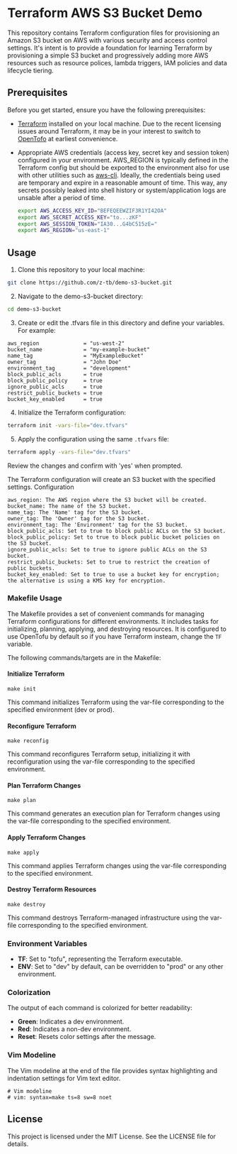 # Terraform AWS S3 Bucket Demo

This repository contains Terraform configuration files for provisioning an Amazon S3 bucket on AWS with various security and access control settings. It's intent is to provide a foundation for learning Terraform by provisioning a simple S3 bucket and progressively adding more AWS resources such as resource polices, lambda triggers, IAM policies and data lifecycle tiering.

## Prerequisites

Before you get started, ensure you have the following prerequisites:

- [Terraform](https://www.terraform.io/) installed on your local machine. Due to the recent licensing issues around Terraform, it may be in your interest to switch to [OpenTofo](https://opentofu.org/) at earliest convenience.
  
- Appropriate AWS credentials (access key, secret key and session token) configured in your environment. AWS_REGION is typically defined in the Terraform config but should be exported to the environment also for use with other utilities such as [aws-cli](https://aws.amazon.com/cli/). Ideally, the credentials being used are temporary and expire in a reasonable amount of time. This way, any secrets possibly leaked into shell history or system/application logs are unsable after a period of time.
  ``` bash
  export AWS_ACCESS_KEY_ID="BEFEQEEWZIF3R1YI42OA"
  export AWS_SECRET_ACCESS_KEY="to...zKF"
  export AWS_SESSION_TOKEN="IA30...G4bC515zE="
  export AWS_REGION="us-east-1"

## Usage

1. Clone this repository to your local machine:
  ```bash
  git clone https://github.com/z-tb/demo-s3-bucket.git
  ```

2. Navigate to the demo-s3-bucket directory:
  ```bash
  cd demo-s3-bucket
  ```

3. Create or edit the .tfvars file in this directory and define your variables. For example:
  ```hcl
  aws_region              = "us-west-2"
  bucket_name             = "my-example-bucket"
  name_tag                = "MyExampleBucket"
  owner_tag               = "John Doe"
  environment_tag         = "development"
  block_public_acls       = true
  block_public_policy     = true
  ignore_public_acls      = true
  restrict_public_buckets = true
  bucket_key_enabled      = true
  ```

4. Initialize the Terraform configuration:
  ```bash
  terraform init -vars-file="dev.tfvars"
  ```

5. Apply the configuration using the same `.tfvars` file:
  ```bash
  terraform apply -vars-file="dev.tfvars"
  ```

Review the changes and confirm with 'yes' when prompted.

The Terraform configuration will create an S3 bucket with the specified settings.
Configuration

    aws_region: The AWS region where the S3 bucket will be created.
    bucket_name: The name of the S3 bucket.
    name_tag: The 'Name' tag for the S3 bucket.
    owner_tag: The 'Owner' tag for the S3 bucket.
    environment_tag: The 'Environment' tag for the S3 bucket.
    block_public_acls: Set to true to block public ACLs on the S3 bucket.
    block_public_policy: Set to true to block public bucket policies on the S3 bucket.
    ignore_public_acls: Set to true to ignore public ACLs on the S3 bucket.
    restrict_public_buckets: Set to true to restrict the creation of public buckets.
    bucket_key_enabled: Set to true to use a bucket key for encryption; the alternative is using a KMS key for encryption.


### Makefile Usage
The Makefile provides a set of convenient commands for managing Terraform configurations for different environments. It includes tasks for initializing, planning, applying, and destroying resources.  It is configured to use OpenTofu by default so if you have Terraform insteam, change the `TF` variable.

The following commands/targets are in the Makefile:

#### Initialize Terraform

```
make init
```

This command initializes Terraform using the var-file corresponding to the specified environment (dev or prod).

#### Reconfigure Terraform

```
make reconfig
```

This command reconfigures Terraform setup, initializing it with reconfiguration using the var-file corresponding to the specified environment.

#### Plan Terraform Changes

```
make plan
```

This command generates an execution plan for Terraform changes using the var-file corresponding to the specified environment.

#### Apply Terraform Changes

```
make apply
```

This command applies Terraform changes using the var-file corresponding to the specified environment.

#### Destroy Terraform Resources

```
make destroy
```

This command destroys Terraform-managed infrastructure using the var-file corresponding to the specified environment.

### Environment Variables

- **TF**: Set to "tofu", representing the Terraform executable.
- **ENV**: Set to "dev" by default, can be overridden to "prod" or any other environment.

### Colorization

The output of each command is colorized for better readability:
- **Green**: Indicates a dev environment.
- **Red**: Indicates a non-dev environment.
- **Reset**: Resets color settings after the message.

### Vim Modeline

The Vim modeline at the end of the file provides syntax highlighting and indentation settings for Vim text editor.

```
# Vim modeline
# vim: syntax=make ts=8 sw=8 noet
```
## License

This project is licensed under the MIT License. See the LICENSE file for details.
